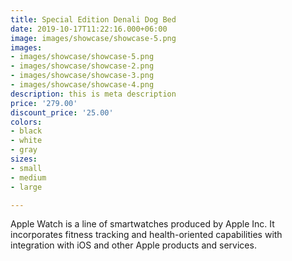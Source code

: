 ```yaml
---
title: Special Edition Denali Dog Bed
date: 2019-10-17T11:22:16.000+06:00
image: images/showcase/showcase-5.png
images:
- images/showcase/showcase-5.png
- images/showcase/showcase-2.png
- images/showcase/showcase-3.png
- images/showcase/showcase-4.png
description: this is meta description
price: '279.00'
discount_price: '25.00'
colors:
- black
- white
- gray
sizes:
- small
- medium
- large

---
```

Apple Watch is a line of smartwatches produced by Apple Inc. It incorporates fitness tracking and health-oriented capabilities with integration with iOS and other Apple products and services.